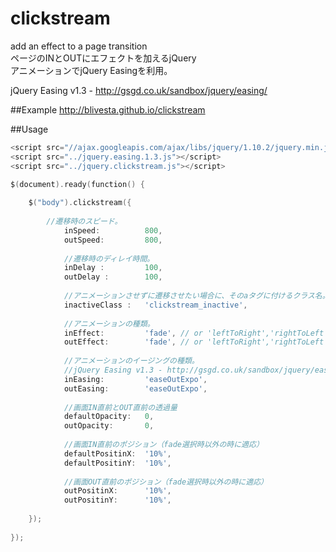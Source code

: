 clickstream
==================
add an effect to a page transition  
ページのINとOUTにエフェクトを加えるjQuery  
アニメーションでjQuery Easingを利用。 
 
jQuery Easing v1.3 - http://gsgd.co.uk/sandbox/jquery/easing/ 
 
##Example
http://blivesta.github.io/clickstream

##Usage
~~~ go
<script src="//ajax.googleapis.com/ajax/libs/jquery/1.10.2/jquery.min.js"></script>
<script src="../jquery.easing.1.3.js"></script>
<script src="../jquery.clickstream.js"></script>

$(document).ready(function() {
    
    $("body").clickstream({
        
        //遷移時のスピード。
    		inSpeed:          800,
    		outSpeed:         800,
    		
    		//遷移時のディレイ時間。
    		inDelay :         100,
    		outDelay :        100,
    		
    		//アニメーションさせずに遷移させたい場合に、そのaタグに付けるクラス名。
    		inactiveClass :   'clickstream_inactive',
    		
    		//アニメーションの種類。
    		inEffect:         'fade', // or 'leftToRight','rightToLeft','topToBottom','bottomToTop'
    		outEffect:        'fade', // or 'leftToRight','rightToLeft','topToBottom','bottomToTop'
    		
    		//アニメーションのイージングの種類。
    		//jQuery Easing v1.3 - http://gsgd.co.uk/sandbox/jquery/easing/
    		inEasing:         'easeOutExpo',
    		outEasing:        'easeOutExpo',
    		
    		//画面IN直前とOUT直前の透過量
    		defaultOpacity:   0,
    		outOpacity:       0,
    		
    		//画面IN直前のポジション（fade選択時以外の時に適応）
    		defaultPositinX:  '10%',
    		defaultPositinY:  '10%',
    		
    		//画面OUT直前のポジション（fade選択時以外の時に適応）
    		outPositinX:      '10%',
    		outPositinY:      '10%',
    		
    });
    
});	
~~~
